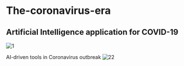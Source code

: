 # The-coronavirus-era



## Artificial Intelligence application for COVID-19
![1](https://user-images.githubusercontent.com/36152933/106388524-91d23600-63e7-11eb-8d91-9f6cdd619da8.png)



AI-driven tools in Coronavirus outbreak
![22](https://user-images.githubusercontent.com/36152933/106388615-07d69d00-63e8-11eb-8a0e-63ee364b4f5a.png)
